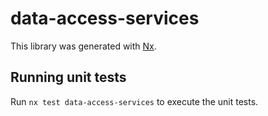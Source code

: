 # data-access-services

This library was generated with [Nx](https://nx.dev).

## Running unit tests

Run `nx test data-access-services` to execute the unit tests.
